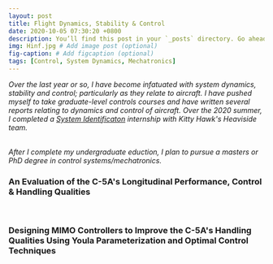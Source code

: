 ```yaml
---
layout: post
title: Flight Dynamics, Stability & Control
date: 2020-10-05 07:30:20 +0800
description: You’ll find this post in your `_posts` directory. Go ahead and edit it and re-build the site to see your changes. # Add post description (optional)
img: Hinf.jpg # Add image post (optional)
fig-caption: # Add figcaption (optional)
tags: [Control, System Dynamics, Mechatronics]
---
```

_Over the last year or so, I have become infatuated with system dynamics, stability and control; particularly as they relate to aircraft. I have pushed myself to take graduate-level controls courses and have written several reports relating to dynamics and control of aircraft. Over the 2020 summer, I completed a [System Identificaton]({{site.baseurl}}/System-ID/) internship with Kitty Hawk's Heaviside team._
<br /><br />

_After I complete my undergraduate eduction, I plan to pursue a masters or PhD degree in control systems/mechatronics._


### An Evaluation of the C-5A's Longitudinal Performance, Control & Handling Qualities
<object data="{{site.baseurl}}/assets/pdf/C5-Handling-Control.pdf" width="400" height="500" type='application/pdf'></object>
<br />

### Designing MIMO Controllers to Improve the C-5A's Handling Qualities Using Youla Parameterization and Optimal Control Techniques
<object data="{{site.baseurl}}/assets/pdf/C5-MIMO-Control.pdf" width="400" height="500" type='application/pdf'></object>
